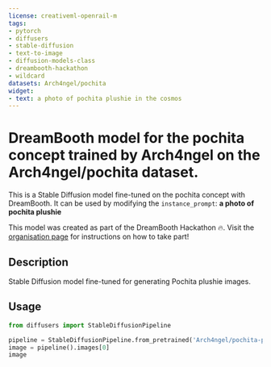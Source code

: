 ```yaml
---
license: creativeml-openrail-m
tags:
- pytorch
- diffusers
- stable-diffusion
- text-to-image
- diffusion-models-class
- dreambooth-hackathon
- wildcard
datasets: Arch4ngel/pochita
widget:
- text: a photo of pochita plushie in the cosmos
---
```


# DreamBooth model for the pochita concept trained by Arch4ngel on the Arch4ngel/pochita dataset.

This is a Stable Diffusion model fine-tuned on the pochita concept with DreamBooth. It can be used by modifying the `instance_prompt`: **a photo of pochita plushie**

This model was created as part of the DreamBooth Hackathon 🔥. Visit the [organisation page](https://huggingface.co/dreambooth-hackathon) for instructions on how to take part!

## Description


Stable Diffusion model fine-tuned for generating Pochita plushie images.


## Usage

```python
from diffusers import StableDiffusionPipeline

pipeline = StableDiffusionPipeline.from_pretrained('Arch4ngel/pochita-plushie')
image = pipeline().images[0]
image
```
